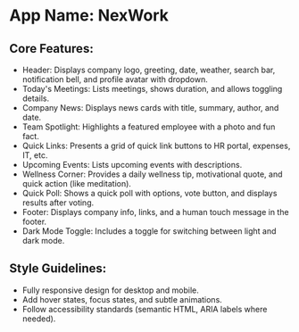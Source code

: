 # **App Name**: NexWork

## Core Features:

- Header: Displays company logo, greeting, date, weather, search bar, notification bell, and profile avatar with dropdown.
- Today's Meetings: Lists meetings, shows duration, and allows toggling details.
- Company News: Displays news cards with title, summary, author, and date.
- Team Spotlight: Highlights a featured employee with a photo and fun fact.
- Quick Links: Presents a grid of quick link buttons to HR portal, expenses, IT, etc.
- Upcoming Events: Lists upcoming events with descriptions.
- Wellness Corner: Provides a daily wellness tip, motivational quote, and quick action (like meditation).
- Quick Poll: Shows a quick poll with options, vote button, and displays results after voting.
- Footer: Displays company info, links, and a human touch message in the footer.
- Dark Mode Toggle: Includes a toggle for switching between light and dark mode.

## Style Guidelines:

- Fully responsive design for desktop and mobile.
- Add hover states, focus states, and subtle animations.
- Follow accessibility standards (semantic HTML, ARIA labels where needed).